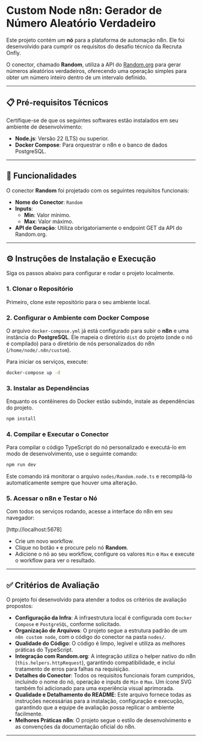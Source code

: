 # Custom Node n8n: Gerador de Número Aleatório Verdadeiro

Este projeto contém um **nó** para a plataforma de automação n8n. Ele foi desenvolvido para cumprir os requisitos do desafio técnico da Recruta Onfly.

O conector, chamado **Random**, utiliza a API do [Random.org](https://www.random.org/) para gerar números aleatórios verdadeiros, oferecendo uma operação simples para obter um número inteiro dentro de um intervalo definido.

---

## 📋 Pré-requisitos Técnicos

Certifique-se de que os seguintes softwares estão instalados em seu ambiente de desenvolvimento:

- **Node.js**: Versão 22 (LTS) ou superior.
- **Docker Compose**: Para orquestrar o n8n e o banco de dados PostgreSQL.

---

## 🚀 Funcionalidades

O conector **Random** foi projetado com os seguintes requisitos funcionais:

- **Nome do Conector**: `Random`
- **Inputs**:
  - **Min**: Valor mínimo.
  - **Max**: Valor máximo.
- **API de Geração**: Utiliza obrigatoriamente o endpoint GET da API do Random.org.

---

## ⚙️ Instruções de Instalação e Execução

Siga os passos abaixo para configurar e rodar o projeto localmente.

### 1. Clonar o Repositório

Primeiro, clone este repositório para o seu ambiente local.

### 2\. Configurar o Ambiente com Docker Compose

O arquivo `docker-compose.yml` já está configurado para subir o **n8n** e uma instância do **PostgreSQL**. Ele mapeia o diretório `dist` do projeto (onde o nó é compilado) para o diretório de nós personalizados do n8n (`/home/node/.n8n/custom`).

Para iniciar os serviços, execute:

```bash
docker-compose up -d
```

### 3\. Instalar as Dependências

Enquanto os contêineres do Docker estão subindo, instale as dependências do projeto.

```bash
npm install
```

### 4\. Compilar e Executar o Conector

Para compilar o código TypeScript do nó personalizado e executá-lo em modo de desenvolvimento, use o seguinte comando:

```bash
npm run dev
```

Este comando irá monitorar o arquivo `nodes/Random.node.ts` e recompilá-lo automaticamente sempre que houver uma alteração.

### 5\. Acessar o n8n e Testar o Nó

Com todos os serviços rodando, acesse a interface do n8n em seu navegador:

[http://localhost:5678]

- Crie um novo workflow.
- Clique no botão **`+`** e procure pelo nó **Random**.
- Adicione o nó ao seu workflow, configure os valores `Min` e `Max` e execute o workflow para ver o resultado.

---

## ✅ Critérios de Avaliação

O projeto foi desenvolvido para atender a todos os critérios de avaliação propostos:

- **Configuração da Infra**: A infraestrutura local é configurada com `Docker Compose` e `PostgreSQL`, conforme solicitado.
- **Organização de Arquivos**: O projeto segue a estrutura padrão de um `n8n custom node`, com o código do conector na pasta `nodes/`.
- **Qualidade do Código**: O código é limpo, legível e utiliza as melhores práticas do TypeScript.
- **Integração com Random.org**: A integração utiliza o helper nativo do n8n (`this.helpers.httpRequest`), garantindo compatibilidade, e inclui tratamento de erros para falhas na requisição.
- **Detalhes do Conector**: Todos os requisitos funcionais foram cumpridos, incluindo o nome do nó, operação e inputs de `Min` e `Max`. Um ícone SVG também foi adicionado para uma experiência visual aprimorada.
- **Qualidade e Detalhamento do README**: Este arquivo fornece todas as instruções necessárias para a instalação, configuração e execução, garantindo que a equipe de avaliação possa replicar o ambiente facilmente.
- **Melhores Práticas n8n**: O projeto segue o estilo de desenvolvimento e as convenções da documentação oficial do n8n.

---
